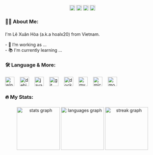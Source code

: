 <div align="center">
  <img src="https://img.shields.io/static/v1?message=LinkedIn&logo=linkedin&label=&color=0077B5&logoColor=white&labelColor=&style=flat" height="18" alt="linkedin logo"  />
  <img src="https://img.shields.io/static/v1?message=Youtube&logo=youtube&label=&color=FF0000&logoColor=white&labelColor=&style=flat" height="18" alt="youtube logo"  />
  <img src="https://img.shields.io/static/v1?message=Gmail&logo=gmail&label=&color=D14836&logoColor=white&labelColor=&style=flat" height="18" alt="gmail logo"  />
  <img src="https://img.shields.io/static/v1?message=Slack&logo=slack&label=&color=4A154B&logoColor=white&labelColor=&style=flat" height="18" alt="slack logo"  />
</div>

###

<h3 align="left">👩‍💻 About Me: </h3>

###

<p align="left">I'm Lê Xuân Hòa (a.k.a hoalx20) from Vietnam.<br><br>- 🔭   I’m working as ...<br>- 📚   I'm currently learning ...

###

<h3 align="left">🛠 Language & More: </h3>

###

<div align="left">
  <img src="https://cdn.jsdelivr.net/gh/devicons/devicon/icons/windows8/windows8-original.svg" height="30" alt="windows8 logo"  />
  <img width="10" />
  <img src="https://cdn.jsdelivr.net/gh/devicons/devicon/icons/debian/debian-original.svg" height="30" alt="debian logo"  />
  <img width="10" />
  <img src="https://cdn.jsdelivr.net/gh/devicons/devicon/icons/javascript/javascript-original.svg" height="30" alt="javascript logo"  />
  <img width="10" />
  <img src="https://cdn.jsdelivr.net/gh/devicons/devicon/icons/git/git-original.svg" height="30" alt="git logo"  />
  <img width="10" />
  <img src="https://cdn.jsdelivr.net/gh/devicons/devicon/icons/docker/docker-original.svg" height="30" alt="docker logo"  />
  <img width="10" />
  <img src="https://cdn.jsdelivr.net/gh/devicons/devicon/icons/mysql/mysql-original.svg" height="30" alt="mysql logo"  />
  <img width="10" />
  <img src="https://cdn.jsdelivr.net/gh/devicons/devicon/icons/microsoftsqlserver/microsoftsqlserver-plain.svg" height="30" alt="microsoftsqlserver logo"  />
  <img width="10" />
  <img src="https://cdn.jsdelivr.net/gh/devicons/devicon/icons/mongodb/mongodb-original.svg" height="30" alt="mongodb logo"  />
  <img width="10" />
</div>

###

<h3 align="left">🔥 My Stats:</h3>

###

<div align="center">
  <img src="https://github-readme-stats.vercel.app/api?username=hoalx20&hide_title=false&hide_rank=false&show_icons=true&include_all_commits=false&count_private=true&disable_animations=false&theme=dracula&locale=en&hide_border=false&order=1&custom_title=Stats:%20" height="140" alt="stats graph"  />
  <img src="https://github-readme-stats.vercel.app/api/top-langs?username=hoalx20&locale=en&hide_title=false&layout=compact&card_width=320&langs_count=5&theme=dracula&hide_border=false&order=2&custom_title=Languages:" height="140" alt="languages graph"  />
  <img src="https://streak-stats.demolab.com?user=hoalx20&locale=en&mode=daily&theme=dracula&hide_border=false&border_radius=5&order=3" height="140" alt="streak graph"  />
</div>
